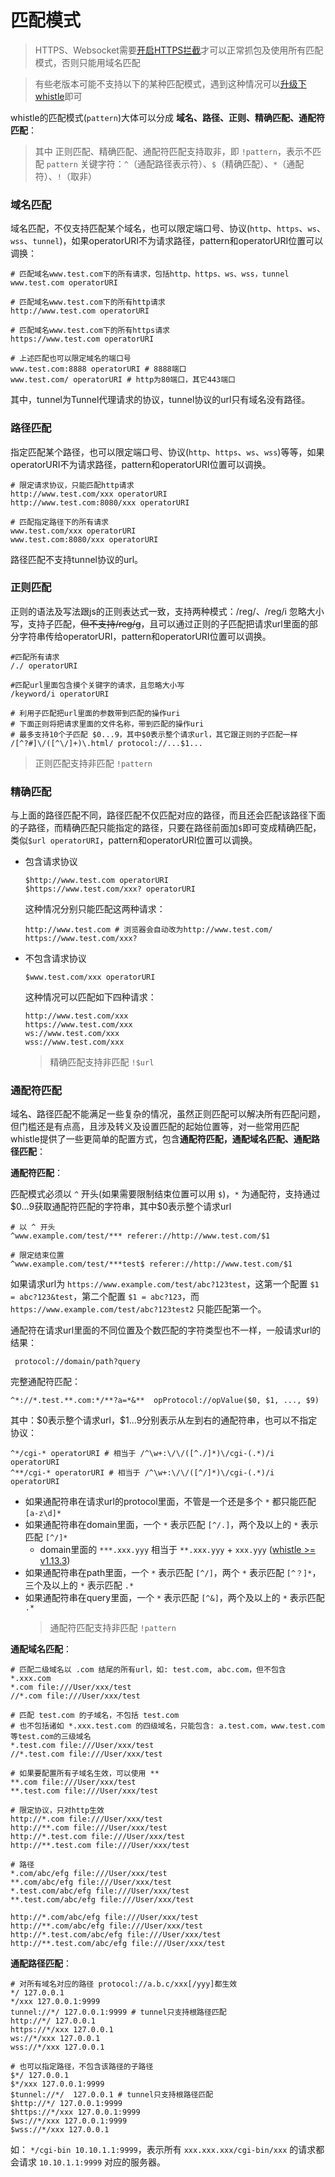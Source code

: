 # 匹配模式

> HTTPS、Websocket需要[开启HTTPS拦截](webui/https.html)才可以正常抓包及使用所有匹配模式，否则只能用域名匹配

> 有些老版本可能不支持以下的某种匹配模式，遇到这种情况可以[升级下whistle](update.html)即可


whistle的匹配模式(`pattern`)大体可以分成 **域名、路径、正则、精确匹配、通配符匹配**：

> 其中 正则匹配、精确匹配、通配符匹配支持取非，即 `!pattern`，表示不匹配 `pattern`
> 关键字符：`^`（通配路径表示符）、`$`（精确匹配）、`*`（通配符）、`!`（取非）

### 域名匹配
域名匹配，不仅支持匹配某个域名，也可以限定端口号、协议(`http`、`https`、`ws`、`wss`、`tunnel`)，如果operatorURI不为请求路径，pattern和operatorURI位置可以调换：

	# 匹配域名www.test.com下的所有请求，包括http、https、ws、wss，tunnel
	www.test.com operatorURI

	# 匹配域名www.test.com下的所有http请求
	http://www.test.com operatorURI

	# 匹配域名www.test.com下的所有https请求
	https://www.test.com operatorURI

	# 上述匹配也可以限定域名的端口号
	www.test.com:8888 operatorURI # 8888端口
	www.test.com/ operatorURI # http为80端口，其它443端口

其中，tunnel为Tunnel代理请求的协议，tunnel协议的url只有域名没有路径。

### 路径匹配
指定匹配某个路径，也可以限定端口号、协议(`http`、`https`、`ws`、`wss`)等等，如果operatorURI不为请求路径，pattern和operatorURI位置可以调换。

	# 限定请求协议，只能匹配http请求
	http://www.test.com/xxx operatorURI
	http://www.test.com:8080/xxx operatorURI

	# 匹配指定路径下的所有请求
	www.test.com/xxx operatorURI
	www.test.com:8080/xxx operatorURI

路径匹配不支持tunnel协议的url。

### 正则匹配
正则的语法及写法跟js的正则表达式一致，支持两种模式：/reg/、/reg/i 忽略大小写，支持子匹配，<del>但不支持/reg/g</del>，且可以通过正则的子匹配把请求url里面的部分字符串传给operatorURI，pattern和operatorURI位置可以调换。

	#匹配所有请求
	/./ operatorURI

	#匹配url里面包含摸个关键字的请求，且忽略大小写
	/keyword/i operatorURI

	# 利用子匹配把url里面的参数带到匹配的操作uri
	# 下面正则将把请求里面的文件名称，带到匹配的操作uri
	# 最多支持10个子匹配 $0...9，其中$0表示整个请求url，其它跟正则的子匹配一样
	/[^?#]\/([^\/]+)\.html/ protocol://...$1...
	
> 正则匹配支持非匹配 `!pattern`

### 精确匹配
与上面的路径匹配不同，路径匹配不仅匹配对应的路径，而且还会匹配该路径下面的子路径，而精确匹配只能指定的路径，只要在路径前面加`$`即可变成精确匹配，类似`$url operatorURI`，pattern和operatorURI位置可以调换。

- 包含请求协议
	```
	$http://www.test.com operatorURI
	$https://www.test.com/xxx? operatorURI
	```
	这种情况分别只能匹配这两种请求：
	```
	http://www.test.com # 浏览器会自动改为http://www.test.com/
	https://www.test.com/xxx?
	```

- 不包含请求协议
	```
	$www.test.com/xxx operatorURI
	```
	这种情况可以匹配如下四种请求：
	```
	http://www.test.com/xxx
	https://www.test.com/xxx
	ws://www.test.com/xxx
	wss://www.test.com/xxx
	```
	> 精确匹配支持非匹配 `!$url`

### 通配符匹配
域名、路径匹配不能满足一些复杂的情况，虽然正则匹配可以解决所有匹配问题，但门槛还是有点高，且涉及转义及设置匹配的起始位置等，对一些常用匹配whistle提供了一些更简单的配置方式，包含**通配符匹配，通配域名匹配、通配路径匹配**：

**通配符匹配**：

匹配模式必须以 `^` 开头(如果需要限制结束位置可以用 `$`)，`*` 为通配符，支持通过\$0...9获取通配符匹配的字符串，其中$0表示整个请求url
```
# 以 ^ 开头
^www.example.com/test/*** referer://http://www.test.com/$1

# 限定结束位置
^www.example.com/test/***test$ referer://http://www.test.com/$1

```

如果请求url为 `https://www.example.com/test/abc?123test`，这第一个配置 `$1 = abc?123&test`，第二个配置 `$1 = abc?123`，而 `https://www.example.com/test/abc?123test2` 只能匹配第一个。

通配符在请求url里面的不同位置及个数匹配的字符类型也不一样，一般请求url的结果：
```
 protocol://domain/path?query
```
完整通配符匹配：
```
^*://*.test.**.com:*/**?a=*&**  opProtocol://opValue($0, $1, ..., $9)
```

其中：\$0表示整个请求url，$1...9分别表示从左到右的通配符串，也可以不指定协议：
	
```
^*/cgi-* operatorURI # 相当于 /^\w+:\/\/([^./]*)\/cgi-(.*)/i  operatorURI
^**/cgi-* operatorURI # 相当于 /^\w+:\/\/([^/]*)\/cgi-(.*)/i  operatorURI
```

  - 如果通配符串在请求url的protocol里面，不管是一个还是多个 `*` 都只能匹配 `[a-z\d]*`
  - 如果通配符串在domain里面，一个 `*` 表示匹配 `[^/.]`，两个及以上的 `*` 表示匹配 `[^/]*`
	- domain里面的 `***.xxx.yyy` 相当于 `**.xxx.yyy` + `xxx.yyy` ([whistle >= v1.13.3](update.html))
  - 如果通配符串在path里面，一个 `*` 表示匹配 `[^/]`，两个 `*` 表示匹配 `[^？]*`，三个及以上的 `*` 表示匹配 `.*`
  - 如果通配符串在query里面，一个 `*` 表示匹配 `[^&]`，两个及以上的 `*` 表示匹配 `.*`
	> 通配符匹配支持非匹配 `!pattern`

**通配域名匹配**：

	# 匹配二级域名以 .com 结尾的所有url，如: test.com, abc.com，但不包含 *.xxx.com
	*.com file:///User/xxx/test
	//*.com file:///User/xxx/test

	# 匹配 test.com 的子域名，不包括 test.com
	# 也不包括诸如 *.xxx.test.com 的四级域名，只能包含: a.test.com，www.test.com 等test.com的三级域名
	*.test.com file:///User/xxx/test
	//*.test.com file:///User/xxx/test

	# 如果要配置所有子域名生效，可以使用 **
	**.com file:///User/xxx/test
	**.test.com file:///User/xxx/test

	# 限定协议，只对http生效
	http://*.com file:///User/xxx/test
	http://**.com file:///User/xxx/test
	http://*.test.com file:///User/xxx/test
	http://**.test.com file:///User/xxx/test

	# 路径
	*.com/abc/efg file:///User/xxx/test
	**.com/abc/efg file:///User/xxx/test
	*.test.com/abc/efg file:///User/xxx/test
	**.test.com/abc/efg file:///User/xxx/test

	http://*.com/abc/efg file:///User/xxx/test
	http://**.com/abc/efg file:///User/xxx/test
	http://*.test.com/abc/efg file:///User/xxx/test
	http://**.test.com/abc/efg file:///User/xxx/test

**通配路径匹配**：

	# 对所有域名对应的路径 protocol://a.b.c/xxx[/yyy]都生效
	*/ 127.0.0.1
	*/xxx 127.0.0.1:9999
	tunnel://*/ 127.0.0.1:9999 # tunnel只支持根路径匹配
	http://*/ 127.0.0.1
	https://*/xxx 127.0.0.1
	ws://*/xxx 127.0.0.1
	wss://*/xxx 127.0.0.1

	# 也可以指定路径，不包含该路径的子路径
	$*/ 127.0.0.1
	$*/xxx 127.0.0.1:9999
	$tunnel://*/  127.0.0.1 # tunnel只支持根路径匹配
	$http://*/ 127.0.0.1:9999
	$https://*/xxx 127.0.0.1:9999
	$ws://*/xxx 127.0.0.1:9999
	$wss://*/xxx 127.0.0.1

如： `*/cgi-bin 10.10.1.1:9999`，表示所有 `xxx.xxx.xxx/cgi-bin/xxx` 的请求都会请求 `10.10.1.1:9999` 对应的服务器。

